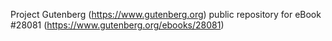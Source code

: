 Project Gutenberg (https://www.gutenberg.org) public repository for eBook #28081 (https://www.gutenberg.org/ebooks/28081)
